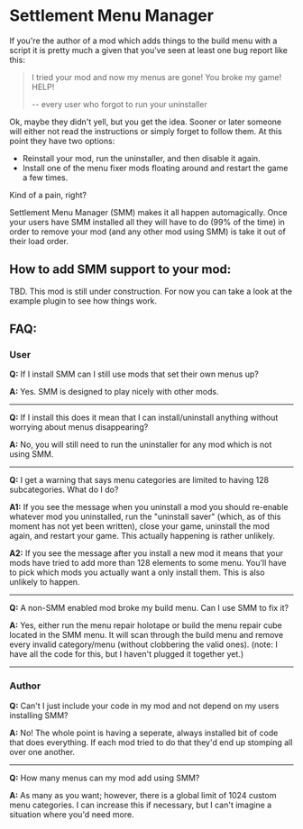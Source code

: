 # Settlement Menu Manager

If you're the author of a mod which adds things to the build menu with a script
it is pretty much a given that you've seen at least one bug report like this:

> I tried your mod and now my menus are gone! You broke my game! HELP!
>
> -- every user who forgot to run your uninstaller

Ok, maybe they didn't yell, but you get the idea. Sooner or later someone will
either not read the instructions or simply forget to follow them. At this point
they have two options:

* Reinstall your mod, run the uninstaller, and then disable it again.
* Install one of the menu fixer mods floating around and restart the game a
few times.

Kind of a pain, right?

Settlement Menu Manager (SMM) makes it all happen automagically. Once your
users have SMM installed all they will have to do (99% of the time) in order to
remove your mod (and any other mod using SMM) is take it out of their load
order.

## How to add SMM support to your mod:

TBD. This mod is still under construction. For now you can take a look at the
example plugin to see how things work.

## FAQ:

### User
**Q:** If I install SMM can I still use mods that set their own menus up?

**A:** Yes. SMM is designed to play nicely with other mods.

___

**Q:** If I install this does it mean that I can install/uninstall anything
without worrying about menus disappearing?

**A:** No, you will still need to run the uninstaller for any mod which is not
using SMM.

___

**Q:** I get a warning that says menu categories are limited to having 128
subcategories. What do I do?

**A1:** If you see the message when you uninstall a mod you should re-enable
whatever mod you uninstalled, run the "uninstall saver" (which, as of this
moment has not yet been written), close your game, uninstall the mod again, and
restart your game. This actually happening is rather unlikely.

**A2:** If you see the message after you install a new mod it means that your
mods have tried to add more than 128 elements to some menu. You'll have to pick
which mods you actually want a only install them. This is also unlikely to
happen.

___

**Q:** A non-SMM enabled mod broke my build menu. Can I use SMM to fix it?

**A:** Yes, either run the menu repair holotape or build the menu repair cube
located in the SMM menu. It will scan through the build menu and remove every
invalid category/menu (without clobbering the valid ones). (note: I have all
the code for this, but I haven't plugged it together yet.)

___

### Author
**Q:** Can't I just include your code in my mod and not depend on my users
installing SMM?

**A:** No! The whole point is having a seperate, always installed bit of code
that does everything. If each mod tried to do that they'd end up stomping all
over one another.

___

**Q:** How many menus can my mod add using SMM?

**A:** As many as you want; however, there is a global limit of 1024 custom
menu categories. I can increase this if necessary, but I can't imagine a
situation where you'd need more.
